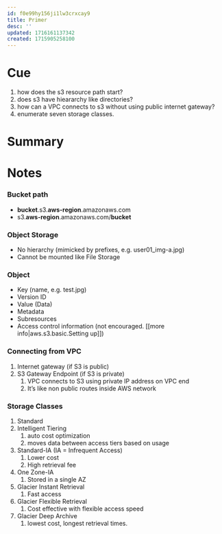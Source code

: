 ```yaml
---
id: f0e99hy156ji1lw3crxcay9
title: Primer
desc: ''
updated: 1716161137342
created: 1715905258100
---
```


# Cue
1. how does the s3 resource path start?
2. does s3 have hieararchy like directories?
3. how can a VPC connects to s3 without using public internet gateway?
4. enumerate seven storage classes.

# Summary

# Notes
### Bucket path

- **bucket**.s3.**aws-region**.amazonaws.com
- s3.**aws-region**.amazonaws.com/**bucket**


### Object Storage

- No hierarchy (mimicked by prefixes, e.g. user01_img-a.jpg)
- Cannot be mounted like File Storage

### Object

- Key (name, e.g. test.jpg)
- Version ID
- Value (Data)
- Metadata
- Subresources
- Access control information (not encouraged. [[more info|aws.s3.basic.Setting up]])

### Connecting from VPC

1. Internet gateway (if S3 is public)
2. S3 Gateway Endpoint (if S3 is private)
    1. VPC connects to S3 using private IP address on VPC end
    2. It’s like non public routes inside AWS network
    

### Storage Classes

1. Standard
2. Intelligent Tiering
    1. auto cost optimization
    2. moves data between access tiers based on usage
3. Standard-IA (IA = Infrequent Access)
    1. Lower cost
    2. High retrieval fee
4. One Zone-IA
    1. Stored in a single AZ
5. Glacier Instant Retrieval
    1. Fast access
6. Glacier Flexible Retrieval
    1. Cost effective with flexible access speed
7. Glacier Deep Archive
    1. lowest cost, longest retrieval times.